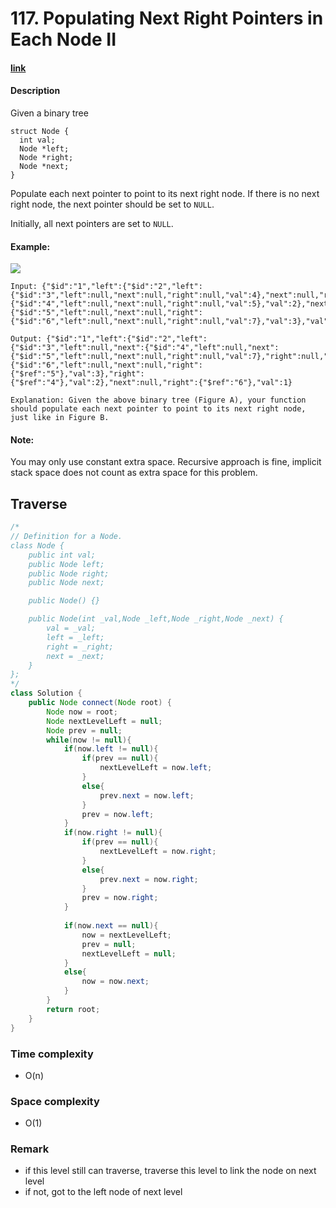 # 117. Populating Next Right Pointers in Each Node II

#### [link](https://leetcode.com/problems/populating-next-right-pointers-in-each-node-ii/)

#### Description
Given a binary tree

```
struct Node {
  int val;
  Node *left;
  Node *right;
  Node *next;
}
```

Populate each next pointer to point to its next right node. If there is no next right node, the next pointer should be set to `NULL`.

Initially, all next pointers are set to `NULL`.

#### Example:
![](https://assets.leetcode.com/uploads/2019/02/15/117_sample.png)
```
Input: {"$id":"1","left":{"$id":"2","left":{"$id":"3","left":null,"next":null,"right":null,"val":4},"next":null,"right":{"$id":"4","left":null,"next":null,"right":null,"val":5},"val":2},"next":null,"right":{"$id":"5","left":null,"next":null,"right":{"$id":"6","left":null,"next":null,"right":null,"val":7},"val":3},"val":1}

Output: {"$id":"1","left":{"$id":"2","left":{"$id":"3","left":null,"next":{"$id":"4","left":null,"next":{"$id":"5","left":null,"next":null,"right":null,"val":7},"right":null,"val":5},"right":null,"val":4},"next":{"$id":"6","left":null,"next":null,"right":{"$ref":"5"},"val":3},"right":{"$ref":"4"},"val":2},"next":null,"right":{"$ref":"6"},"val":1}

Explanation: Given the above binary tree (Figure A), your function should populate each next pointer to point to its next right node, just like in Figure B.
```

#### Note:
You may only use constant extra space.
Recursive approach is fine, implicit stack space does not count as extra space for this problem.

## Traverse
```java
/*
// Definition for a Node.
class Node {
    public int val;
    public Node left;
    public Node right;
    public Node next;

    public Node() {}

    public Node(int _val,Node _left,Node _right,Node _next) {
        val = _val;
        left = _left;
        right = _right;
        next = _next;
    }
};
*/
class Solution {
    public Node connect(Node root) {
        Node now = root;
        Node nextLevelLeft = null;
        Node prev = null;
        while(now != null){
            if(now.left != null){
                if(prev == null){
                    nextLevelLeft = now.left;
                }
                else{
                    prev.next = now.left;
                }
                prev = now.left;
            }
            if(now.right != null){
                if(prev == null){
                    nextLevelLeft = now.right;
                }
                else{
                    prev.next = now.right;
                }
                prev = now.right;
            }
            
            if(now.next == null){
                now = nextLevelLeft;
                prev = null;
                nextLevelLeft = null;
            }
            else{
                now = now.next;
            }
        }
        return root;
    }
}
```
### Time complexity
* O(n)
### Space complexity
* O(1)
### Remark
* if this level still can traverse, traverse this level to link the node on next level
* if not, got to the left node of next level